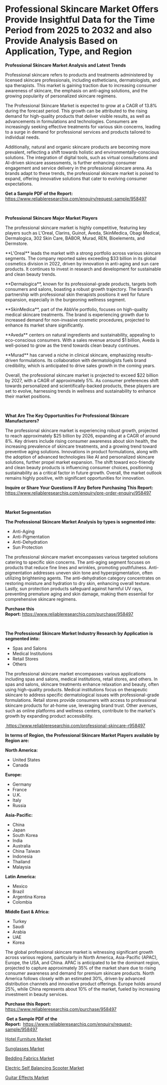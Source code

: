 <p><h1>Professional Skincare Market Offers Provide Insightful Data for the Time Period from 2025 to 2032 and also Provide Analysis Based on Application, Type, and Region</h1></p><p><strong>Professional Skincare Market Analysis and Latest Trends</strong></p>
<p><p>Professional skincare refers to products and treatments administered by licensed skincare professionals, including estheticians, dermatologists, and spa therapists. This market is gaining traction due to increasing consumer awareness of skincare, the emphasis on anti-aging solutions, and the growing popularity of personalized skincare regimens. </p><p>The Professional Skincare Market is expected to grow at a CAGR of 13.8% during the forecast period. This growth can be attributed to the rising demand for high-quality products that deliver visible results, as well as advancements in formulations and technologies. Consumers are increasingly seeking effective treatments for various skin concerns, leading to a surge in demand for professional services and products tailored to individual needs.</p><p>Additionally, natural and organic skincare products are becoming more prevalent, reflecting a shift towards holistic and environmentally-conscious solutions. The integration of digital tools, such as virtual consultations and AI-driven skincare assessments, is further enhancing consumer engagement and service delivery in the professional skincare arena. As brands adapt to these trends, the professional skincare market is poised to expand, offering innovative solutions that cater to evolving consumer expectations.</p></p>
<p><strong>Get a Sample PDF of the Report:&nbsp;</strong> <a href="https://www.reliableresearchiq.com/enquiry/request-sample/958497?utm_campaign=104&utm_medium=2&utm_source=Github&utm_content=ia&utm_term=05042025&utm_id=professional-skincare">https://www.reliableresearchiq.com/enquiry/request-sample/958497</a></p>
<p>&nbsp;</p>
<p><strong>Professional Skincare Major Market Players</strong></p>
<p><p>The professional skincare market is highly competitive, featuring key players such as L'Oreal, Clarins, Guinot, Aveda, SkinMedica, Obagi Medical, Dermalogica, 302 Skin Care, BABOR, Murad, REN, Bioelements, and Dermstore. </p><p>**L'Oreal** leads the market with a strong portfolio across various skincare segments. The company reported sales exceeding $33 billion in its global cosmetics division in 2022, driven by innovation in anti-aging and sun care products. It continues to invest in research and development for sustainable and clean beauty trends.</p><p>**Dermalogica**, known for its professional-grade products, targets both consumers and salons, boasting a robust growth trajectory. The brand’s partnership with professional skin therapists positions it well for future expansion, especially in the burgeoning wellness segment.</p><p>**SkinMedica**, part of the AbbVie portfolio, focuses on high-quality medical skincare treatments. The brand is experiencing growth due to increased demand for non-invasive cosmetic procedures, projected to enhance its market share significantly.</p><p>**Aveda** centers on natural ingredients and sustainability, appealing to eco-conscious consumers. With a sales revenue around $1 billion, Aveda is well-poised to grow as the trend towards clean beauty continues.</p><p>**Murad** has carved a niche in clinical skincare, emphasizing results-driven formulations. Its collaboration with dermatologists fuels brand credibility, which is anticipated to drive sales growth in the coming years.</p><p>Overall, the professional skincare market is projected to exceed $22 billion by 2027, with a CAGR of approximately 5%. As consumer preferences shift towards personalized and scientifically-backed products, these players are set to evolve, harnessing trends in wellness and sustainability to enhance their market positions.</p></p>
<p>&nbsp;</p>
<p><strong>What Are The Key Opportunities For Professional Skincare Manufacturers?</strong></p>
<p><p>The professional skincare market is experiencing robust growth, projected to reach approximately $25 billion by 2026, expanding at a CAGR of around 8%. Key drivers include rising consumer awareness about skin health, the increasing prevalence of skincare treatments, and a growing trend toward preventive aging solutions. Innovations in product formulations, along with the adoption of advanced technologies like AI and personalized skincare solutions, further propel market expansion. The shift toward eco-friendly and clean beauty products is influencing consumer choices, positioning sustainability as a critical factor in future growth. Overall, the market outlook remains highly positive, with significant opportunities for innovation.</p></p>
<p><strong>Inquire or Share Your Questions If Any Before Purchasing This Report:</strong> <a href="https://www.reliableresearchiq.com/enquiry/pre-order-enquiry/958497?utm_campaign=104&utm_medium=2&utm_source=Github&utm_content=ia&utm_term=05042025&utm_id=professional-skincare">https://www.reliableresearchiq.com/enquiry/pre-order-enquiry/958497</a></p>
<p>&nbsp;</p>
<p><strong>Market Segmentation</strong></p>
<p><strong>The Professional Skincare Market Analysis by types is segmented into:</strong></p>
<p><ul><li>Anti-Aging</li><li>Anti-Pigmentation</li><li>Anti-Dehydration</li><li>Sun Protection</li></ul></p>
<p><p>The professional skincare market encompasses various targeted solutions catering to specific skin concerns. The anti-aging segment focuses on products that reduce fine lines and wrinkles, promoting youthfulness. Anti-pigmentation addresses uneven skin tone and hyperpigmentation, often utilizing brightening agents. The anti-dehydration category concentrates on restoring moisture and hydration to dry skin, enhancing overall texture. Lastly, sun protection products safeguard against harmful UV rays, preventing premature aging and skin damage, making them essential for comprehensive skincare regimens.</p></p>
<p><strong>Purchase this Report:&nbsp;</strong><a href="https://www.reliableresearchiq.com/purchase/958497?utm_campaign=104&utm_medium=2&utm_source=Github&utm_content=ia&utm_term=05042025&utm_id=professional-skincare">https://www.reliableresearchiq.com/purchase/958497</a></p>
<p>&nbsp;</p>
<p><strong>The Professional Skincare Market Industry Research by Application is segmented into:</strong></p>
<p><ul><li>Spas and Salons</li><li>Medical Institutions</li><li>Retail Stores</li><li>Others</li></ul></p>
<p><p>The professional skincare market encompasses various applications including spas and salons, medical institutions, retail stores, and others. In spas and salons, skincare treatments enhance relaxation and beauty, often using high-quality products. Medical institutions focus on therapeutic skincare to address specific dermatological issues with professional-grade formulations. Retail stores provide consumers with access to professional skincare products for at-home use, leveraging brand trust. Other avenues, such as online platforms and wellness centers, contribute to the market's growth by expanding product accessibility.</p></p>
<p><a href="https://www.reliableresearchiq.com/professional-skincare-r958497?utm_campaign=104&utm_medium=2&utm_source=Github&utm_content=ia&utm_term=05042025&utm_id=professional-skincare">&nbsp;https://www.reliableresearchiq.com/professional-skincare-r958497</a></p>
<p><strong>In terms of Region, the Professional Skincare Market Players available by Region are:</strong></p>
<p>
    <p> <strong> North America: </strong>
        <ul>
            <li>United States</li>
            <li>Canada</li>
        </ul>
        </p> 
    <p> <strong> Europe: </strong>
        <ul>
            <li>Germany</li>
            <li>France</li>
            <li>U.K.</li>
            <li>Italy</li>
            <li>Russia</li>
        </ul>
        </p> 
    <p> <strong> Asia-Pacific: </strong>
        <ul>
            <li>China</li>
            <li>Japan</li>
            <li>South Korea</li>
            <li>India</li>
            <li>Australia</li>
            <li>China Taiwan</li>
            <li>Indonesia</li>
            <li>Thailand</li>
            <li>Malaysia</li>
        </ul>
        </p> 
    <p> <strong> Latin America: </strong>
        <ul>
            <li>Mexico</li>
            <li>Brazil</li>
            <li>Argentina Korea</li>
            <li>Colombia</li>
        </ul>
        </p> 
    <p> <strong> Middle East & Africa: </strong>
        <ul>
            <li>Turkey</li>
            <li>Saudi</li>
            <li>Arabia</li>
            <li>UAE</li>
            <li>Korea</li>
        </ul>
    </p>
    </p>
<p><p>The global professional skincare market is witnessing significant growth across various regions, particularly in North America, Asia-Pacific (APAC), Europe, the USA, and China. APAC is anticipated to be the dominant region, projected to capture approximately 35% of the market share due to rising consumer awareness and demand for premium skincare products. North America follows closely with an estimated 30%, driven by advanced distribution channels and innovative product offerings. Europe holds around 25%, while China represents about 10% of the market, fueled by increasing investment in beauty services.</p></p>
<p><strong>Purchase this Report: </strong><a href="https://www.reliableresearchiq.com/purchase/958497?utm_campaign=104&utm_medium=2&utm_source=Github&utm_content=ia&utm_term=05042025&utm_id=professional-skincare">https://www.reliableresearchiq.com/purchase/958497</a></p>
<p>&nbsp;<strong>Get a Sample PDF of the Report:&nbsp;&nbsp;</strong><a href="https://www.reliableresearchiq.com/enquiry/request-sample/958497?utm_campaign=104&utm_medium=2&utm_source=Github&utm_content=ia&utm_term=05042025&utm_id=professional-skincare">https://www.reliableresearchiq.com/enquiry/request-sample/958497</a></p>
<p><strong></strong></p>
<p><p><a href="https://github.com/coricnzati/Market-Research-Report-List-1/blob/main/hotel-furniture-market.md?utm_campaign=104&utm_medium=2&utm_source=Github&utm_content=ia&utm_term=05042025&utm_id=professional-skincare">Hotel Furniture Market</a></p><p><a href="https://github.com/cavushjla/Market-Research-Report-List-1/blob/main/sunglasses-market.md?utm_campaign=104&utm_medium=2&utm_source=Github&utm_content=ia&utm_term=05042025&utm_id=professional-skincare">Sunglasses Market</a></p><p><a href="https://github.com/evraltandre36/Market-Research-Report-List-1/blob/main/bedding-fabrics-market.md?utm_campaign=104&utm_medium=2&utm_source=Github&utm_content=ia&utm_term=05042025&utm_id=professional-skincare">Bedding Fabrics Market</a></p><p><a href="https://github.com/hoppeellia6b/Market-Research-Report-List-1/blob/main/electric-self-balancing-scooter-market.md?utm_campaign=104&utm_medium=2&utm_source=Github&utm_content=ia&utm_term=05042025&utm_id=professional-skincare">Electric Self Balancing Scooter Market</a></p><p><a href="https://github.com/kleyderoomes/Market-Research-Report-List-1/blob/main/guitar-effects-market.md?utm_campaign=104&utm_medium=2&utm_source=Github&utm_content=ia&utm_term=05042025&utm_id=professional-skincare">Guitar Effects Market</a></p></p>